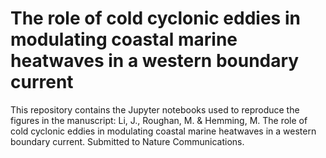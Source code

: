 # The role of cold cyclonic eddies in modulating coastal marine heatwaves in a western boundary current

This repository contains the Jupyter notebooks used to reproduce the figures in the manuscript:
Li, J., Roughan, M. & Hemming, M. The role of cold cyclonic eddies in modulating coastal marine heatwaves in a western boundary current. Submitted to Nature Communications.
